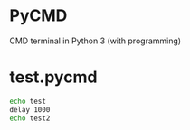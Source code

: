 # PyCMD
CMD terminal in Python 3 (with programming)

# test.pycmd
```cmd
echo test
delay 1000
echo test2
```
